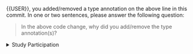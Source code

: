 {{USER}}, you added/removed a type annotation on the above line in this commit.  In one or two sentences, please answer the following question:

> In the above code change, why did you add/remove the type annotation(s)?

<details>
<summary>Study Participation</summary>

We are asking you this question because you have agreed to be part of our research study, "Understanding Developers' Addition and Removal of Type Annotations" (UNL IRB 23988).  Additional information about this study is available from [the study website]().  You may opt out of this study at any time, using the following commands:

 - `@UNLPALBOTUSERACCT OPTOUT`
    * If you would like to stop sending you comments, and wish to no longer participate in the study.
 - `@UNLPALBOTUSERACCT REMOVE`
    * If you would like your data removed from the study.  This will additionally opt you out of participation.  We will retain only documentation of your consent, and the request to remove your data from the study.
</details>
